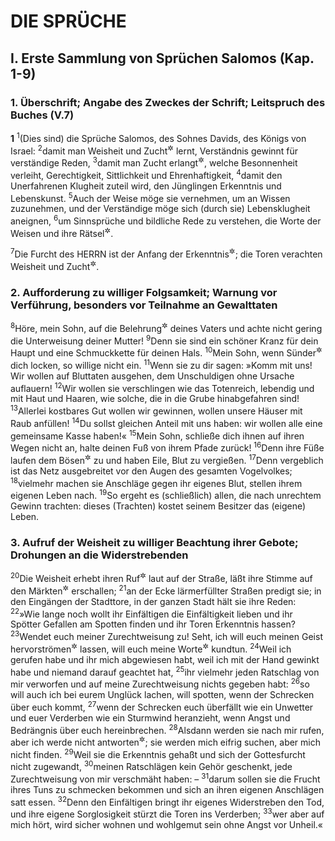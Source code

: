 # DIE SPRÜCHE

## I. Erste Sammlung von Sprüchen Salomos (Kap. 1-9)

### 1. Überschrift; Angabe des Zweckes der Schrift; Leitspruch des Buches (V.7)

__1__
<sup>1</sup>(Dies sind) die Sprüche Salomos, des Sohnes Davids, des Königs von Israel:
<sup>2</sup>damit man Weisheit und Zucht<sup title="= Gesittung">&#x2732;</sup> lernt, Verständnis gewinnt für verständige Reden,
<sup>3</sup>damit man Zucht erlangt<sup title="oder: Bildung annimmt">&#x2732;</sup>, welche Besonnenheit verleiht, Gerechtigkeit, Sittlichkeit und Ehrenhaftigkeit,
<sup>4</sup>damit den Unerfahrenen Klugheit zuteil wird, den Jünglingen Erkenntnis und Lebenskunst.
<sup>5</sup>Auch der Weise möge sie vernehmen, um an Wissen zuzunehmen, und der Verständige möge sich (durch sie) Lebensklugheit aneignen,
<sup>6</sup>um Sinnsprüche und bildliche Rede zu verstehen, die Worte der Weisen und ihre Rätsel<sup title="= dunklen Aussprüche">&#x2732;</sup>.

<sup>7</sup>Die Furcht des HERRN ist der Anfang der Erkenntnis<sup title="9,10">&#x2732;</sup>; die Toren verachten Weisheit und Zucht<sup title="= Gesittung">&#x2732;</sup>.

### 2. Aufforderung zu williger Folgsamkeit; Warnung vor Verführung, besonders vor Teilnahme an Gewalttaten

<sup>8</sup>Höre, mein Sohn, auf die Belehrung<sup title="oder: Zucht">&#x2732;</sup> deines Vaters und achte nicht gering die Unterweisung deiner Mutter!
<sup>9</sup>Denn sie sind ein schöner Kranz für dein Haupt und eine Schmuckkette für deinen Hals.
<sup>10</sup>Mein Sohn, wenn Sünder<sup title="= böse Menschen">&#x2732;</sup> dich locken, so willige nicht ein.
<sup>11</sup>Wenn sie zu dir sagen: »Komm mit uns! Wir wollen auf Bluttaten ausgehen, dem Unschuldigen ohne Ursache auflauern!
<sup>12</sup>Wir wollen sie verschlingen wie das Totenreich, lebendig und mit Haut und Haaren, wie solche, die in die Grube hinabgefahren sind!
<sup>13</sup>Allerlei kostbares Gut wollen wir gewinnen, wollen unsere Häuser mit Raub anfüllen!
<sup>14</sup>Du sollst gleichen Anteil mit uns haben: wir wollen alle eine gemeinsame Kasse haben!«
<sup>15</sup>Mein Sohn, schließe dich ihnen auf ihren Wegen nicht an, halte deinen Fuß von ihrem Pfade zurück!
<sup>16</sup>Denn ihre Füße laufen dem Bösen<sup title="oder: Verderben">&#x2732;</sup> zu und haben Eile, Blut zu vergießen.
<sup>17</sup>Denn vergeblich ist das Netz ausgebreitet vor den Augen des gesamten Vogelvolkes;
<sup>18</sup>vielmehr machen sie Anschläge gegen ihr eigenes Blut, stellen ihrem eigenen Leben nach.
<sup>19</sup>So ergeht es (schließlich) allen, die nach unrechtem Gewinn trachten: dieses (Trachten) kostet seinem Besitzer das (eigene) Leben.

### 3. Aufruf der Weisheit zu williger Beachtung ihrer Gebote; Drohungen an die Widerstrebenden

<sup>20</sup>Die Weisheit erhebt ihren Ruf<sup title="= predigt">&#x2732;</sup> laut auf der Straße, läßt ihre Stimme auf den Märkten<sup title="oder: freien Plätzen">&#x2732;</sup> erschallen;
<sup>21</sup>an der Ecke lärmerfüllter Straßen predigt sie; in den Eingängen der Stadttore, in der ganzen Stadt hält sie ihre Reden:
<sup>22</sup>»Wie lange noch wollt ihr Einfältigen die Einfältigkeit lieben und ihr Spötter Gefallen am Spotten finden und ihr Toren Erkenntnis hassen?
<sup>23</sup>Wendet euch meiner Zurechtweisung zu! Seht, ich will euch meinen Geist hervorströmen<sup title="= meinem Unmut gegen euch freien Lauf">&#x2732;</sup> lassen, will euch meine Worte<sup title="= Warnungen oder: Drohungen">&#x2732;</sup> kundtun.
<sup>24</sup>Weil ich gerufen habe und ihr mich abgewiesen habt, weil ich mit der Hand gewinkt habe und niemand darauf geachtet hat,
<sup>25</sup>ihr vielmehr jeden Ratschlag von mir verworfen und auf meine Zurechtweisung nichts gegeben habt:
<sup>26</sup>so will auch ich bei eurem Unglück lachen, will spotten, wenn der Schrecken über euch kommt,
<sup>27</sup>wenn der Schrecken euch überfällt wie ein Unwetter und euer Verderben wie ein Sturmwind heranzieht, wenn Angst und Bedrängnis über euch hereinbrechen.
<sup>28</sup>Alsdann werden sie nach mir rufen, aber ich werde nicht antworten<sup title="oder: hören">&#x2732;</sup>; sie werden mich eifrig suchen, aber mich nicht finden.
<sup>29</sup>Weil sie die Erkenntnis gehaßt und sich der Gottesfurcht nicht zugewandt,
<sup>30</sup>meinen Ratschlägen kein Gehör geschenkt, jede Zurechtweisung von mir verschmäht haben: –
<sup>31</sup>darum sollen sie die Frucht ihres Tuns zu schmecken bekommen und sich an ihren eigenen Anschlägen satt essen.
<sup>32</sup>Denn den Einfältigen bringt ihr eigenes Widerstreben den Tod, und ihre eigene Sorglosigkeit stürzt die Toren ins Verderben;
<sup>33</sup>wer aber auf mich hört, wird sicher wohnen und wohlgemut sein ohne Angst vor Unheil.«